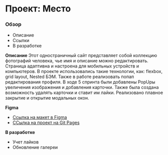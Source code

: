 # Проект: Место

### Обзор

* Описание
* Ссылки
* В разработке

**Описание**
    Этот одностраничный сайт представляет собой коллекцию фотографий человека, чье имя и описание можно редактировать. Страница адаптивна и настроена для мобильных устройств и компьютеров. В проекте использовались такие технологии, как: flexbox, grid layout, Nested БЭМ. Также в работе реализовать попап редактирования профиля.
        В ходе 5 спринта были добавлены PopUpы увеличения изображения и добавления карточки. Также была создана возможность удалять карточки и ставит им лайки. Реализовано плавное закрытие и открытие модальных окон.

**Figma**

* [Ссылка на макет в Figma](https://www.figma.com/file/2cn9N9jSkmxD84oJik7xL7/JavaScript.-Sprint-4?node-id=0%3A1)
* [ССылка на проект на Git Pages](https://nikapanika.github.io/mesto/)

**В разработке**

* Учет лайков
* Обновление галереи
